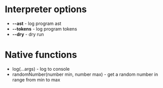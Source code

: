 # Interpreter options
 - **--ast** - log program ast
 - **--tokens** - log program tokens
 - **--dry** - dry run

# Native functions
 - log(...args) - log to console
 - randomNumber(number min, number max) - get a random number in range from min to max
